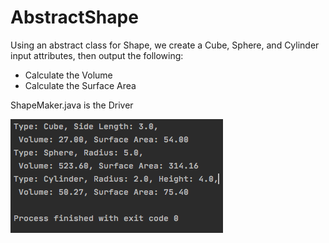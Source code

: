 # AbstractShape
Using an abstract class for Shape, we create a Cube, Sphere, and Cylinder input attributes, then output the following:
- Calculate the Volume
- Calculate the Surface Area

ShapeMaker.java is the Driver

![Alt Text](https://github.com/Dkaban/AbstractShape/blob/master/Test_General.png?raw=true "Test Data")
